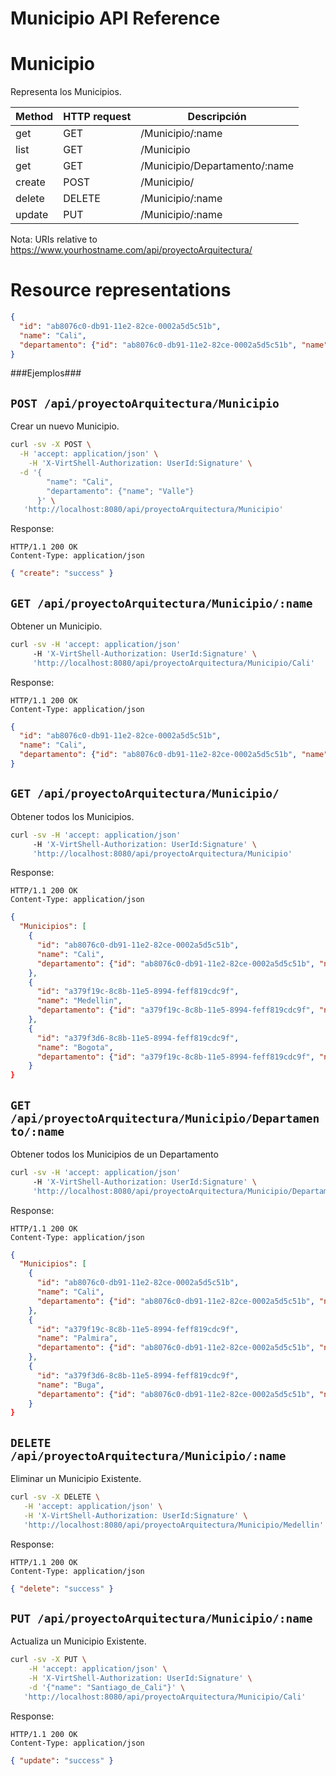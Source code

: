 Municipio API Reference
====================

Municipio
====
Representa los Municipios.

| Method | HTTP request | Descripción |
| --- | --- | ---- |
| get | GET | /Municipio/:name | Obtiene un Municipio por ID. |
| list | GET | /Municipio | Obtiene una lista de Municipios. |
| get | GET | /Municipio/Departamento/:name | Obtiene una lista de Municipios por nombre de Departamento. |
| create | POST | /Municipio/ | Ingresar un nuevo Municipio. |
| delete | DELETE | /Municipio/:name | Elimina un Municipio Existente. |
| update | PUT | /Municipio/:name | Actualiza un Municipio Existente. |

Nota:
URIs relative to https://www.yourhostname.com/api/proyectoArquitectura/

Resource representations
========================
```json
{
  "id": "ab8076c0-db91-11e2-82ce-0002a5d5c51b",
  "name": "Cali",
  "departamento": {"id": "ab8076c0-db91-11e2-82ce-0002a5d5c51b", "name"; "Valle"}
}
```

###Ejemplos###

`POST /api/proyectoArquitectura/Municipio`
--------------------------------------------

Crear un nuevo Municipio.

```sh
curl -sv -X POST \
  -H 'accept: application/json' \
    -H 'X-VirtShell-Authorization: UserId:Signature' \
  -d '{ 
        "name": "Cali",
        "departamento": {"name"; "Valle"}
      }' \
   'http://localhost:8080/api/proyectoArquitectura/Municipio'
```

Response:
```
HTTP/1.1 200 OK
Content-Type: application/json
```
```json
{ "create": "success" }
```

`GET /api/proyectoArquitectura/Municipio/:name`
----------------------------------------------

Obtener un Municipio.

```sh
curl -sv -H 'accept: application/json' 
     -H 'X-VirtShell-Authorization: UserId:Signature' \ 
     'http://localhost:8080/api/proyectoArquitectura/Municipio/Cali'
```

Response:
```
HTTP/1.1 200 OK
Content-Type: application/json
```
```json
{
  "id": "ab8076c0-db91-11e2-82ce-0002a5d5c51b",
  "name": "Cali",
  "departamento": {"id": "ab8076c0-db91-11e2-82ce-0002a5d5c51b", "name"; "Valle"}
}
```

`GET /api/proyectoArquitectura/Municipio/`
----------------------------------------------

Obtener todos los Municipios.

```sh
curl -sv -H 'accept: application/json' 
     -H 'X-VirtShell-Authorization: UserId:Signature' \ 
     'http://localhost:8080/api/proyectoArquitectura/Municipio'
```

Response:
```
HTTP/1.1 200 OK
Content-Type: application/json
```
```json
{
  "Municipios": [
    {
      "id": "ab8076c0-db91-11e2-82ce-0002a5d5c51b",
      "name": "Cali",
      "departamento": {"id": "ab8076c0-db91-11e2-82ce-0002a5d5c51b", "name"; "Valle"}
    },
    {
      "id": "a379f19c-8c8b-11e5-8994-feff819cdc9f",
      "name": "Medellin",
      "departamento": {"id": "a379f19c-8c8b-11e5-8994-feff819cdc9f", "name"; "Antioquia"}
    },
    {
      "id": "a379f3d6-8c8b-11e5-8994-feff819cdc9f",
      "name": "Bogota",
      "departamento": {"id": "a379f19c-8c8b-11e5-8994-feff819cdc9f", "name"; "Cundinamarca"}
    }
}
```

`GET /api/proyectoArquitectura/Municipio/Departamento/:name`
----------------------------------------------

Obtener todos los Municipios de un Departamento

```sh
curl -sv -H 'accept: application/json' 
     -H 'X-VirtShell-Authorization: UserId:Signature' \ 
     'http://localhost:8080/api/proyectoArquitectura/Municipio/Departamento/Valle'
```

Response:
```
HTTP/1.1 200 OK
Content-Type: application/json
```
```json
{
  "Municipios": [
    {
      "id": "ab8076c0-db91-11e2-82ce-0002a5d5c51b",
      "name": "Cali",
      "departamento": {"id": "ab8076c0-db91-11e2-82ce-0002a5d5c51b", "name"; "Valle"}
    },
    {
      "id": "a379f19c-8c8b-11e5-8994-feff819cdc9f",
      "name": "Palmira",
      "departamento": {"id": "ab8076c0-db91-11e2-82ce-0002a5d5c51b", "name"; "Valle"}
    },
    {
      "id": "a379f3d6-8c8b-11e5-8994-feff819cdc9f",
      "name": "Buga",
      "departamento": {"id": "ab8076c0-db91-11e2-82ce-0002a5d5c51b", "name"; "Valle"}
    }
}
```

`DELETE /api/proyectoArquitectura/Municipio/:name`
----------------------------------------------
Eliminar un Municipio Existente.

```sh
curl -sv -X DELETE \
   -H 'accept: application/json' \
   -H 'X-VirtShell-Authorization: UserId:Signature' \
   'http://localhost:8080/api/proyectoArquitectura/Municipio/Medellin'
```

Response:
```
HTTP/1.1 200 OK
Content-Type: application/json
```
```json
{ "delete": "success" }
```

`PUT /api/proyectoArquitectura/Municipio/:name`
----------------------------------------------

Actualiza un Municipio Existente.

```sh
curl -sv -X PUT \
	-H 'accept: application/json' \
   	-H 'X-VirtShell-Authorization: UserId:Signature' \
	-d '{"name": "Santiago_de_Cali"}' \
   'http://localhost:8080/api/proyectoArquitectura/Municipio/Cali'
```

Response:
```
HTTP/1.1 200 OK
Content-Type: application/json
```
```json
{ "update": "success" }
```
